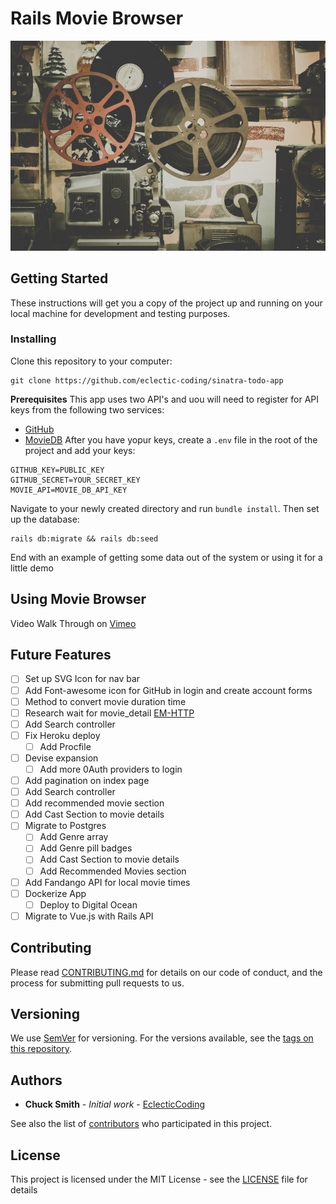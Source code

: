 # Rails Movie Browser
![](./movie-browser.jpg)

## Getting Started

These instructions will get you a copy of the project up and running on your local machine for development and testing purposes.

### Installing

Clone this repository to your computer:
```
git clone https://github.com/eclectic-coding/sinatra-todo-app
```
**Prerequisites**
This app uses two API's and uou will need to register for API keys from the following two services:
- [GitHub](https://docs.cachethq.io/docs/github-oauth-token)
- [MovieDB](https://developers.themoviedb.org/3/getting-started/introduction)
After you have yopur keys, create a `.env` file in the root of the project and add your keys:
```
GITHUB_KEY=PUBLIC_KEY
GITHUB_SECRET=YOUR_SECRET_KEY
MOVIE_API=MOVIE_DB_API_KEY
```

Navigate to your newly created directory and run `bundle install`. Then set up the database: 

```
rails db:migrate && rails db:seed
```
End with an example of getting some data out of the system or using it for a little demo

## Using Movie Browser

Video Walk Through on [Vimeo](https://vimeo.com/378181978)

## Future Features

- [ ] Set up SVG Icon for nav bar
- [ ] Add Font-awesome icon for GitHub in login and create account forms
- [ ] Method to convert movie duration time
- [ ] Research wait for movie_detail [EM-HTTP](https://github.com/igrigorik/em-http-request/tree/master)
- [ ] Add Search controller
- [ ] Fix Heroku deploy
  - [ ] Add Procfile
- [ ] Devise expansion
  - [ ] Add more 0Auth providers to login
- [ ] Add pagination on index page
- [ ] Add Search controller
- [ ] Add recommended movie section
- [ ] Add Cast Section to movie details
- [ ] Migrate to Postgres
  - [ ] Add Genre array
  - [ ] Add Genre pill badges
  - [ ] Add Cast Section to movie details
  - [ ] Add Recommended Movies section
- [ ] Add Fandango API for local movie times
- [ ] Dockerize App
  - [ ] Deploy to Digital Ocean
- [ ] Migrate to Vue.js with Rails API

## Contributing
Please read [CONTRIBUTING.md](https://gist.github.com/PurpleBooth/b24679402957c63ec426) for details on our code of conduct, and the process for submitting pull requests to us.

## Versioning
We use [SemVer](http://semver.org/) for versioning. For the versions available, see the [tags on this repository](https://github.com/your/project/tags)<!-- @IGNORE PREVIOUS: link -->.

## Authors
* **Chuck Smith** - *Initial work* - [EclecticCoding](https://github.com/eclectic-coding)

See also the list of [contributors](https://github.com/eclectic-coding/rails-movie-browser/graphs/contributors)<!-- @IGNORE PREVIOUS: link --> who participated in this project.

## License
This project is licensed under the MIT License - see the [LICENSE](LICENSE) file for details

